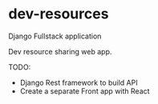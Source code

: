 # dev-resources

Django Fullstack application

Dev resource sharing web app.

TODO:

- Django Rest framework to build API
- Create a separate Front app with React
